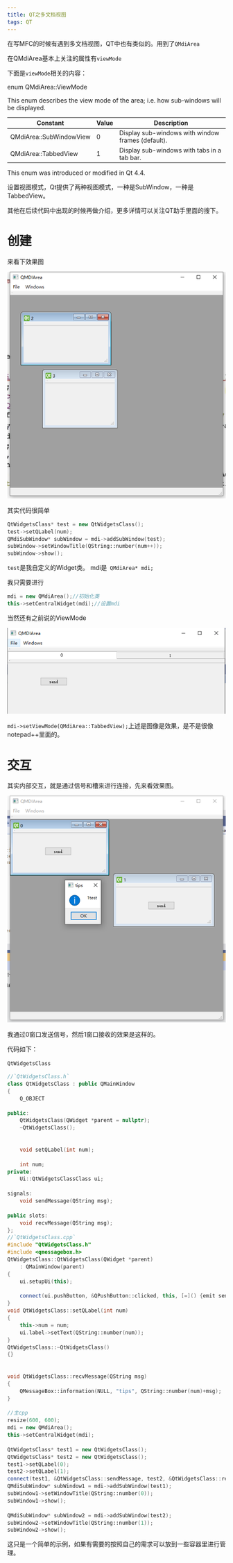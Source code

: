 ```yaml
---
title: QT之多文档视图
tags: QT
---
```




在写MFC的时候有遇到多文档视图，QT中也有类似的。用到了`QMdiArea`

在QMdiArea基本上关注的属性有`viewMode`

下面是`viewMode`相关的内容：

enum QMdiArea::ViewMode

This enum describes the view mode of the area; i.e. how sub-windows will be displayed.



| Constant                | Value | Description                                       |
| ----------------------- | ----- | ------------------------------------------------- |
| QMdiArea::SubWindowView | 0     | Display sub-windows with window frames (default). |
| QMdiArea::TabbedView    | 1     | Display sub-windows with tabs in a tab bar.       |

This enum was introduced or modified in Qt 4.4.

设置视图模式，Qt提供了两种视图模式，一种是SubWindow，一种是TabbedView。

其他在后续代码中出现的时候再做介绍，更多详情可以关注QT助手里面的搜下。

# 创建

来看下效果图

![image-20240504002036807](/image/QTLearn/MDI/MDI1.jpg)

其实代码很简单

```cpp
QtWidgetsClass* test = new QtWidgetsClass();
test->setQLabel(num);
QMdiSubWindow* subWindow = mdi->addSubWindow(test);
subWindow->setWindowTitle(QString::number(num++));
subWindow->show();
```

`test`是我自定义的Widget类。 mdi是` QMdiArea* mdi;`

我只需要进行

```cpp
mdi = new QMdiArea();//初始化类
this->setCentralWidget(mdi);//设置mdi
```

当然还有之前说的ViewMode

![image-20240504124700973](/image/QTLearn/MDI/MDI2.jpg)

`mdi->setViewMode(QMdiArea::TabbedView);`上述是图像是效果，是不是很像notepad++里面的。



# 交互

其实内部交互，就是通过信号和槽来进行连接，先来看效果图。

![image-20240504120930265](/image/QTLearn/MDI/MDI3.jpg)

我通过0窗口发送信号，然后1窗口接收的效果是这样的。

代码如下：

`QtWidgetsClass`

```cpp
//`QtWidgetsClass.h`
class QtWidgetsClass : public QMainWindow
{
	Q_OBJECT

public:
	QtWidgetsClass(QWidget *parent = nullptr);
	~QtWidgetsClass();


	void setQLabel(int num);

	int num;
private:
	Ui::QtWidgetsClassClass ui;

signals:
	void sendMessage(QString msg);

public slots:
	void recvMessage(QString msg);
};
//`QtWidgetsClass.cpp`
#include "QtWidgetsClass.h"
#include <qmessagebox.h>
QtWidgetsClass::QtWidgetsClass(QWidget *parent)
	: QMainWindow(parent)
{
	ui.setupUi(this);

	connect(ui.pushButton, &QPushButton::clicked, this, [=]() {emit sendMessage("test"); });
}
void QtWidgetsClass::setQLabel(int num)
{
	this->num = num;
	ui.label->setText(QString::number(num));
}
QtWidgetsClass::~QtWidgetsClass()
{}


void QtWidgetsClass::recvMessage(QString msg)
{
	QMessageBox::information(NULL, "tips", QString::number(num)+msg);
}

//主cpp
resize(600, 600);
mdi = new QMdiArea();
this->setCentralWidget(mdi);

QtWidgetsClass* test1 = new QtWidgetsClass();
QtWidgetsClass* test2 = new QtWidgetsClass();
test1->setQLabel(0);
test2->setQLabel(1);
connect(test1, &QtWidgetsClass::sendMessage, test2, &QtWidgetsClass::recvMessage);
QMdiSubWindow* subWindow1 = mdi->addSubWindow(test1);
subWindow1->setWindowTitle(QString::number(0));
subWindow1->show();

QMdiSubWindow* subWindow2 = mdi->addSubWindow(test2);
subWindow2->setWindowTitle(QString::number(1));
subWindow2->show();
```

这只是一个简单的示例，如果有需要的按照自己的需求可以放到一些容器里进行管理。
